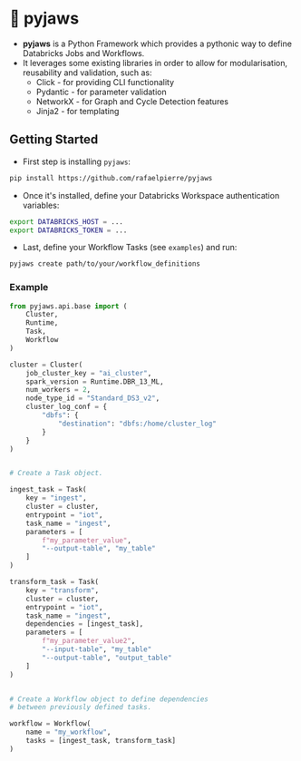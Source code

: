 # 🦈 pyjaws

* **pyjaws** is a Python Framework which provides a pythonic way to define Databricks Jobs and Workflows.
* It leverages some existing libraries in order to allow for modularisation, reusability and validation, such as:
    * Click - for providing CLI functionality
    * Pydantic - for parameter validation
    * NetworkX - for Graph and Cycle Detection features
    * Jinja2 - for templating

## Getting Started

* First step is installing `pyjaws`:

```bash
pip install https://github.com/rafaelpierre/pyjaws
```

* Once it's installed, define your Databricks Workspace authentication variables:

```bash
export DATABRICKS_HOST = ...
export DATABRICKS_TOKEN = ...
```

* Last, define your Workflow Tasks (see `examples`) and run:

```bash
pyjaws create path/to/your/workflow_definitions
```

### Example

```python
from pyjaws.api.base import (
    Cluster,
    Runtime,
    Task,
    Workflow
)

cluster = Cluster(
    job_cluster_key = "ai_cluster",
    spark_version = Runtime.DBR_13_ML,
    num_workers = 2,
    node_type_id = "Standard_DS3_v2",
    cluster_log_conf = {
        "dbfs": {
            "destination": "dbfs:/home/cluster_log"
        }
    }
)


# Create a Task object.

ingest_task = Task(
    key = "ingest",
    cluster = cluster,
    entrypoint = "iot",
    task_name = "ingest",
    parameters = [
        f"my_parameter_value",
        "--output-table", "my_table"
    ]
)

transform_task = Task(
    key = "transform",
    cluster = cluster,
    entrypoint = "iot",
    task_name = "ingest",
    dependencies = [ingest_task],
    parameters = [
        f"my_parameter_value2",
        "--input-table", "my_table"
        "--output-table", "output_table"
    ]
)


# Create a Workflow object to define dependencies
# between previously defined tasks.

workflow = Workflow(
    name = "my_workflow",
    tasks = [ingest_task, transform_task]
)
```
